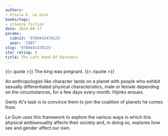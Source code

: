 ```yaml
---
authors:
- Ursula K. Le Guin
books/tags:
- science fiction
date: 2024-04-17
params:
  isbn13: '9780441478125'
  year: '1987'
slug: '9780441478125'
star_rating: 4
title: The Left Hand Of Darkness
---
```


{{< quote >}}
The king was pregnant.
{{< /quote >}}

An anthropologist-like character lands on a planet with people who exhibit sexually differentiated physical characteristics, male or female depending on the circumstances, for a few days every month. Hijinks ensues.

<!--more-->

Genly Ai's task is to convince them to join the coalition of planets he comes from.

Le Guin uses this framework to explore the various ways in which this physical ambisexuality affects their society and, in doing so, explores how sex and gender affect our own.